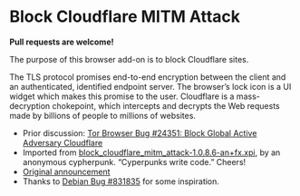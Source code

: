 # Block Cloudflare MITM Attack

**Pull requests are welcome!**

The purpose of this browser add-on is to block Cloudflare sites.

The TLS protocol promises end-to-end encryption between the client and an authenticated, identified endpoint server.  The browser’s lock icon is a UI widget which makes this promise to the user.  Cloudflare is a mass-decryption chokepoint, which intercepts and decrypts the Web requests made by billions of people to millions of websites.

- Prior discussion: [Tor Browser Bug #24351: Block Global Active Adversary Cloudflare](https://trac.torproject.org/projects/tor/ticket/24351)
- Imported from [block_cloudflare_mitm_attack-1.0.8.6-an+fx.xpi](https://addons.mozilla.org/en-US/firefox/addon/block-cloudflare-mitm-attack/), by an anonymous cypherpunk.  “Cyperpunks write code.”  Cheers!
- [Original announcement](https://trac.torproject.org/projects/tor/ticket/24351#comment:25)
- Thanks to [Debian Bug #831835](https://bugs.debian.org/831835) for some inspiration.

